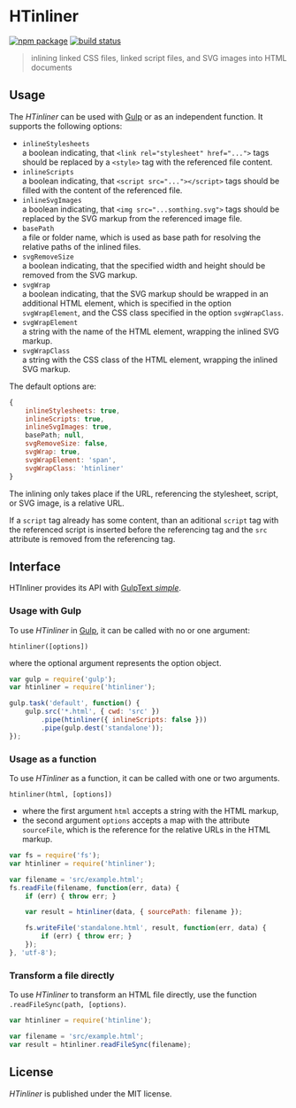 # HTinliner

[![npm package][npm-img]][npm-url]
[![build status][travis-img]][travis-url]

> inlining linked CSS files, linked script files, and SVG images into HTML documents

## Usage

The _HTinliner_ can be used with [Gulp] or as an independent function.
It supports the following options:

* `inlineStylesheets`  
  a boolean indicating, that `<link rel="stylesheet" href="...">` tags should be replaced by a `<style>` tag with the referenced file content.
* `inlineScripts`  
  a boolean indicating, that `<script src="..."></script>` tags should be
  filled with the content of the referenced file.
* `inlineSvgImages`  
  a boolean indicating, that `<img src="...somthing.svg">` tags should be
  replaced by the SVG markup from the referenced image file.
* `basePath`  
  a file or folder name, which is used as base path for resolving the relative paths of the inlined files.
* `svgRemoveSize`  
  a boolean indicating, that the specified width and height should be removed
  from the SVG markup.
* `svgWrap`  
  a boolean indicating, that the SVG markup should be wrapped in an additional
  HTML element, which is specified in the option `svgWrapElement`, 
  and the CSS class specified in the option `svgWrapClass`.
* `svgWrapElement`  
  a string with the name of the HTML element, wrapping the inlined SVG markup.
* `svgWrapClass`  
  a string with the CSS class of the HTML element, wrapping the inlined SVG markup.

The default options are:

```js
{
    inlineStylesheets: true,
    inlineScripts: true,
    inlineSvgImages: true,
    basePath; null,
    svgRemoveSize: false,
    svgWrap: true,
    svgWrapElement: 'span',
    svgWrapClass: 'htinliner'
}
```

The inlining only takes place if the URL, referencing the stylesheet, script, or SVG image, is a relative URL.

If a `script` tag already has some content, than an aditional `script` tag
with the referenced script is inserted before the referencing tag
and the `src` attribute is removed from the referencing tag.

## Interface

HTInliner provides its API with [GulpText _simple_][gulp-text-simple].

### Usage with Gulp

To use _HTinliner_ in [Gulp], it can be called with no or one argument:

`htinliner([options])`

where the optional argument represents the option object.

```js
var gulp = require('gulp');
var htinliner = require('htinliner');

gulp.task('default', function() {
    gulp.src('*.html', { cwd: 'src' })
        .pipe(htinliner({ inlineScripts: false }))
        .pipe(gulp.dest('standalone'));
});
```

### Usage as a function

To use _HTinliner_ as a function, it can be called with one or two arguments.

`htinliner(html, [options])`

* where the first argument `html` accepts a string with the HTML markup,
* the second argument `options` accepts a map with the attribute `sourceFile`,
which is the reference for the relative URLs in the HTML markup.

```js
var fs = require('fs');
var htinliner = require('htinliner');

var filename = 'src/example.html';
fs.readFile(filename, function(err, data) {
    if (err) { throw err; }

    var result = htinliner(data, { sourcePath: filename });

    fs.writeFile('standalone.html', result, function(err, data) {
        if (err) { throw err; }
    });
}, 'utf-8');
```

### Transform a file directly

To use _HTinliner_ to transform an HTML file directly, use the function `.readFileSync(path, [options)`.

``` js
var htinliner = require('htinline');

var filename = 'src/example.html';
var result = htinliner.readFileSync(filename);
```

## License

_HTinliner_ is published under the MIT license.

[npm-url]: https://www.npmjs.com/package/htinliner
[npm-img]: https://img.shields.io/npm/v/htinliner.svg
[travis-img]: https://img.shields.io/travis/mastersign/htinliner/master.svg
[travis-url]: https://travis-ci.org/mastersign/htinliner
[Gulp]: http://gulp.js
[gulp-text-simple]: https://www.npmjs.com/package/gulp-text-simple
